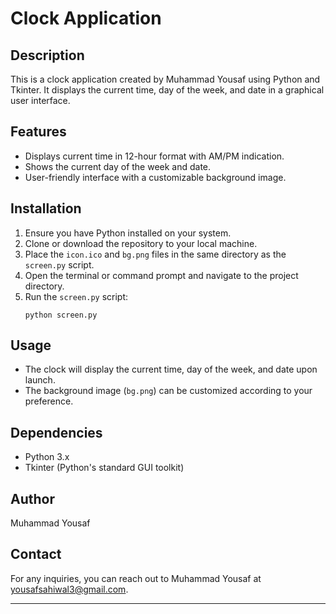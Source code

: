 
# Clock Application

## Description
This is a clock application created by Muhammad Yousaf using Python and Tkinter. It displays the current time, day of the week, and date in a graphical user interface.

## Features
- Displays current time in 12-hour format with AM/PM indication.
- Shows the current day of the week and date.
- User-friendly interface with a customizable background image.

## Installation
1. Ensure you have Python installed on your system.
2. Clone or download the repository to your local machine.
3. Place the `icon.ico` and `bg.png` files in the same directory as the `screen.py` script.
4. Open the terminal or command prompt and navigate to the project directory.
5. Run the `screen.py` script:
   ```
   python screen.py
   ```

## Usage
- The clock will display the current time, day of the week, and date upon launch.
- The background image (`bg.png`) can be customized according to your preference.

## Dependencies
- Python 3.x
- Tkinter (Python's standard GUI toolkit)

## Author
Muhammad Yousaf

## Contact
For any inquiries, you can reach out to Muhammad Yousaf at yousafsahiwal3@gmail.com.

---

